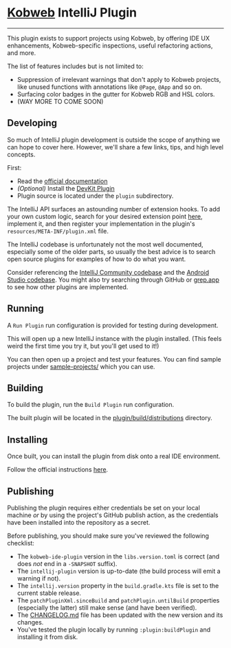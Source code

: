# [Kobweb](https://github.com/varabyte/kobweb) IntelliJ Plugin
- - -

This plugin exists to support projects using Kobweb, by offering IDE UX enhancements, Kobweb-specific inspections,
useful refactoring actions, and more.

The list of features includes but is not limited to:

- Suppression of irrelevant warnings that don't apply to Kobweb projects, like unused functions with annotations like
  `@Page`, `@App` and so on.
- Surfacing color badges in the gutter for Kobweb RGB and HSL colors.
- (WAY MORE TO COME SOON)

## Developing

So much of IntelliJ plugin development is outside the scope of anything we can hope to cover here. However, we'll share
a few links, tips, and high level concepts.

First:

* Read the [official documentation](https://plugins.jetbrains.com/docs/intellij/developing-plugins.html)
* *(Optional)* Install the [DevKit Plugin](https://plugins.jetbrains.com/plugin/22851-plugin-devkit)
* Plugin source is located under the `plugin` subdirectory.

The IntelliJ API surfaces an astounding number of extension hooks. To add your own custom logic, 
search for your desired extension point [here](https://plugins.jetbrains.com/docs/intellij/extension-point-list.html),
implement it, and then register your implementation in the plugin's `resources/META-INF/plugin.xml`
file.

The IntelliJ codebase is unfortunately not the most well documented, especially some of the older parts, so usually the
best advice is to search open source plugins for examples of how to do what you want.

Consider referencing the [IntelliJ Community codebase](https://github.com/JetBrains/intellij-community) and
the [Android Studio codebase](https://cs.android.com/android-studio). You might also try searching through GitHub or
[grep.app](https://grep.app/) to see how other plugins are implemented.

## Running

A `Run Plugin` run configuration is provided for testing during development.

This will open up a new IntelliJ instance with the plugin installed. (This feels weird the first time you try it, but
you'll get used to it!)

You can then open up a project and test your features. You can find sample projects under [sample-projects/]() which you
can use.

## Building

To build the plugin, run the `Build Plugin` run configuration.

The built plugin will be located in the [plugin/build/distributions]() directory.

## Installing

Once built, you can install the plugin from disk onto a real IDE environment.

Follow the official
instructions [here](https://www.jetbrains.com/help/idea/managing-plugins.html#install_plugin_from_disk).

## Publishing

Publishing the plugin requires either credentials be set on your local machine *or* by using the project's GitHub
publish action, as the credentials have been installed into the repository as a secret.

Before publishing, you should make sure you've reviewed the following checklist:

* The `kobweb-ide-plugin` version in the `libs.version.toml` is correct (and does *not* end in a `-SNAPSHOT` suffix).
* The `intellij-plugin` version is up-to-date (the build process will emit a warning if not).
* The `intellij.version` property in the `build.gradle.kts` file is set to the current stable release.
* The `patchPluginXml.sinceBuild` and `patchPlugin.untilBuild` properties (especially the latter) still make sense (and
  have been verified).
* The [CHANGELOG.md](CHANGELOG.md) file has been updated with the new version and its changes.
* You've tested the plugin locally by running `:plugin:buildPlugin` and installing it from disk.
